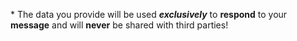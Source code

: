 \* The data you provide will be used **_exclusively_** to **respond** to your **message** and will **never** be shared with third parties!
